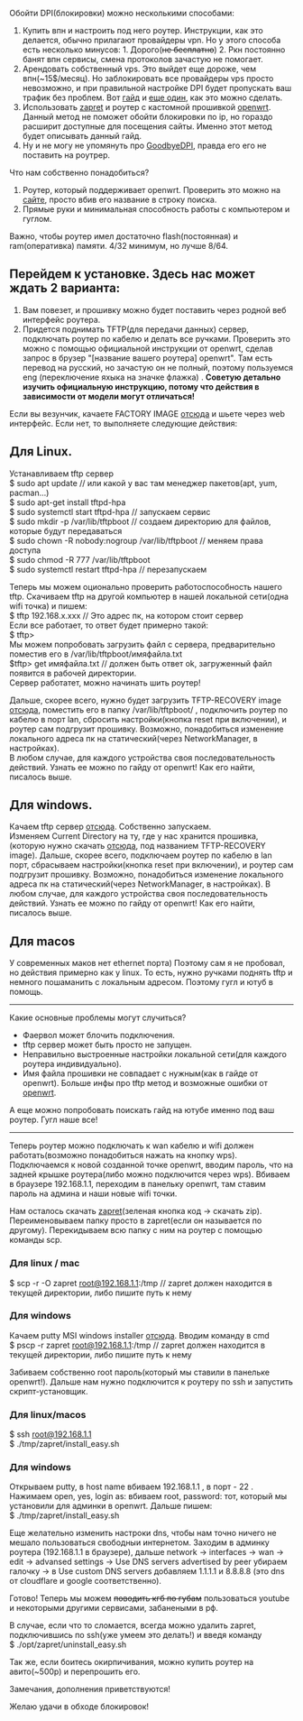 Обойти DPI(блокировки) можно несколькими способами:
1. Купить впн и настроить под него роутер. Инструкции, как это делается, обычно прилагают провайдеры vpn. Но у этого способа есть несколько минусов: 1. Дорого(~~не бесплатно~~) 2. Ркн постоянно банят впн сервисы, смена протоколов зачастую не помогает.
2. Арендовать собственный vps. Это выйдет еще дороже, чем впн(~15$/месяц). Но заблокировать все провайдеры vps просто невозможно, и при правильной настройке DPI будет пропускать ваш трафик без проблем. Вот [гайд](https://habr.com/en/articles/791724/) и [еще один](https://habr.com/en/articles/548110/), как это можно сделать. 
3. Использовать [zapret](https://github.com/bol-van/zapret) и роутер с кастомной прошивкой  [openwrt](https://openwrt.org/). Данный метод не поможет обойти блокировки по ip, но гораздо расширит доступные для посещения сайты. Именно этот метод будет описывать данный гайд. 
4. Ну и не могу не упомянуть про [GoodbyeDPI](https://github.com/ValdikSS/GoodbyeDPI), правда его его не поставить на роутрер. 

Что нам собственно понадобиться?
1. Роутер, который поддерживает openwrt. Проверить это можно на [сайте](https://firmware-selector.openwrt.org/), просто вбив его название в строку поиска.
2. Прямые руки и минимальная способность работы с компьютером и гуглом. 

Важно, чтобы роутер имел достаточно flash(постоянная) и ram(оперативка) памяти. 4/32 минимум, но лучше 8/64. 
## Перейдем к установке. Здесь нас может ждать 2 варианта:
1. Вам повезет, и прошивку можно будет поставить через родной веб интерфейс роутера. 
2. Придется поднимать TFTP(для передачи данных) сервер, подключать роутер по кабелю и делать все ручками. 
Проверить это можно с помощью официальной инструкции от openwrt, сделав запрос в брузер
"\[название вашего роутера] openwrt". Там есть перевод на русский, но зачастую он не полный, поэтому пользуемся eng (переключение яхыка на значке флажка) . **Советую детально изучить официальную инструкцию, потому что действия в зависимости от модели могут отличаться!** 

Если вы везунчик, качаете FACTORY IMAGE [отсюда](https://firmware-selector.openwrt.org/) и шьете через web интерфейс. 
Если нет, то выполняете следующие действия:
## Для Linux. 
Устанавливаем tftp сервер <br/>
$ sudo apt update // или какой у вас там менеджер пакетов(apt, yum, pacman...) <br/>
$ sudo apt-get install tftpd-hpa <br/>
$ sudo systemctl start tftpd-hpa // запускаем сервис <br/>
$ sudo mkdir -p /var/lib/tftpboot // создаем директорию для файлов, которые будут передаваться <br/>
$ sudo chown -R nobody:nogroup /var/lib/tftpboot // меняем права доступа <br/>
$ sudo chmod -R 777 /var/lib/tftpboot <br/>
$ sudo systemctl restart tftpd-hpa // перезапускаем <br/>

Теперь мы можем оционально проверить работоспособность нашего tftp. Скачиваем tftp на другой компьютер в нашей локальной сети(одна wifi точка) и пишем: <br/>
$ tftp 192.168.x.xxx // Это адрес пк, на котором стоит сервер <br/>
Если все работает, то ответ будет примерно такой: <br/>
$ tftp> <br/>
Мы можем попробовать загрузить файл с сервера, предварительно поместив его в /var/lib/tftpboot/имяфайла.txt <br/>
$tftp> get имяфайла.txt // должен быть ответ ok, загруженный файл появится в рабочей директории. <br/>
Сервер работатет, можно начинать шить роутер!

Дальше, скорее всего, нужно будет загрузить TFTP-RECOVERY image  [отсюда](https://firmware-selector.openwrt.org/), поместить его в папку /var/lib/tftpboot/ , подключить роутер по кабелю в порт lan, сбросить настройки(кнопка reset при включении), и роутер сам подгрузит прошивку. Возможно, понадобиться изменение локального адреса пк на статический(через NetworkManager, в настройках). <br/>
В любом случае, для каждого устройства своя последовательность действий. Узнать ее можно по гайду от openwrt! Как его найти, писалось выше. 
## Для windows. 
Качаем tftp сервер [отсюда](https://bitbucket.org/phjounin/tftpd64/downloads/Tftpd64-4.64-setup.exe). Собственно запускаем. <br/>
Изменяем Current Directory на ту, где у нас хранится прошивка, (которую нужно скачать [отсюда](https://firmware-selector.openwrt.org/), под названием TFTP-RECOVERY image). Дальше, скорее всего, подключаем роутер по кабелю в lan порт, сбрасываем настройки(кнопка reset при включении), и роутер сам подгрузит прошивку. Возможно, понадобиться изменение локального адреса пк на статический(через NetworkManager, в настройках). 
В любом случае, для каждого устройства своя последовательность действий. Узнать ее можно по гайду от openwrt! Как его найти, писалось выше. 
## Для macos
У современных маков нет ethernet порта) Поэтому сам я не пробовал, но действия примерно как у linux. То есть, нужно ручками поднять tftp и немного пошаманить с локальным адресом. Поэтому гугл и ютуб в помощь.

---

Какие основные проблемы могут случиться?
- Фаервол может блочить подключения. 
- tftp сервер может быть просто не запущен.
- Неправильно выстроенные настройки локальной сети(для каждого роутера индивидуально).
- Имя файла прошивки не совпадает с нужным(как в гайде от openwrt). 
Больше инфы про tftp метод и возможные ошибки от [openwrt](https://openwrt.org/docs/guide-user/troubleshooting/tftpserver). 

А еще можно попробовать поискать гайд на ютубе именно под ваш роутер. Гугл наше все!

---

Теперь роутер можно подключать к wan кабелю и wifi должен работать(возможно понадобиться нажать на кнопку wps). Подключаемся к новой созданной точке openwrt, вводим пароль, что на задней крышке роутера(либо можно подключится через wps). Вбиваем в браузере 192.168.1.1, переходим в панельку openwrt, там ставим пароль на админа и наши новые wifi точки. 

Нам осталось скачать [zapret](https://github.com/bol-van/zapret)(зеленая кнопка код -> скачать zip). Переименовываем папку просто в zapret(если он называется по другому). 
Перекидываем всю папку с ним на роутер с помощью команды scp. 
### Для linux / mac
$ scp -r -O zapret root@192.168.1.1:/tmp // zapret должен находится в текущей директории, либо пишите путь к нему <br/>
### Для windows
Качаем putty MSI windows installer [отсюда](https://www.chiark.greenend.org.uk/~sgtatham/putty/latest.html). Вводим команду в cmd <br/>
$ pscp -r zapret root@192.168.1.1:/tmp // zapret должен находится в текущей директории, либо пишите путь к нему

Забиваем собственно root пароль(который мы ставили в панельке openwrt!). Дальше нам нужно подключится к роутеру по ssh и запустить скрипт-установщик. 
### Для linux/macos
$ ssh root@192.168.1.1 <br/>
$  ./tmp/zapret/install_easy.sh <br/>
### Для windows
Открываем putty, в host name вбиваем 192.168.1.1 , в порт - 22 . Нажимаем open, yes, login as: вбиваем root, password: тот, который мы установили для админки в openwrt. Дальше пишем: <br/>
$ ./tmp/zapret/install_easy.sh

Еще желательно изменить настроки dns, чтобы нам точно ничего не мешало пользоваться свободныи интернетом. Заходим в админку роутера (192.168.1.1 в браузере), дальше network -> interfaces -> wan -> edit -> advansed settings -> Use DNS servers advertised by peer убираем галочку -> в Use custom DNS servers добавляем 1.1.1.1 и 8.8.8.8 (это dns от cloudflare и google соответственно). 

Готово! Теперь мы можем ~~поводить кгб по губам~~ пользоваться youtube и некоторыми другими сервисами, забанеными в рф. 

В случае, если что то сломается, всегда можно удалить zapret, подключившись по ssh(уже умеем это делать!) и введя команду <br/>
$ ./opt/zapret/uninstall_easy.sh <br/>

Так же, если боитесь окирпичивания, можно купить роутер на авито(~500р) и перепрошить его.

Замечания, дополнения приветствуются!

Желаю удачи в обходе блокировок!
